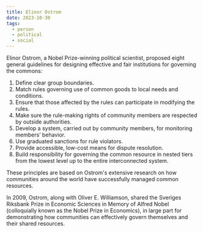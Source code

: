 ```yaml
---
title: Elinor Ostrom
date: 2023-10-30
tags:
  - person
  - political
  - social
---
```

Elinor Ostrom, a Nobel Prize-winning political scientist, proposed eight general guidelines for designing effective and fair institutions for governing the commons: 

1. Define clear group boundaries.
2. Match rules governing use of common goods to local needs and conditions.
3. Ensure that those affected by the rules can participate in modifying the rules.
4. Make sure the rule-making rights of community members are respected by outside authorities.
5. Develop a system, carried out by community members, for monitoring members’ behavior.
6. Use graduated sanctions for rule violators.
7. Provide accessible, low-cost means for dispute resolution.
8. Build responsibility for governing the common resource in nested tiers from the lowest level up to the entire interconnected system.

These principles are based on Ostrom's extensive research on how communities around the world have successfully managed common resources.

In 2009, Ostrom, along with Oliver E. Williamson, shared the Sveriges Riksbank Prize in Economic Sciences in Memory of Alfred Nobel (colloquially known as the Nobel Prize in Economics), in large part for demonstrating how communities can effectively govern themselves and their shared resources.
